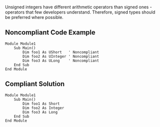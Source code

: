 
Unsigned integers have different arithmetic operators than signed ones - operators that few developers understand. Therefore, signed types should be preferred where possible.

## Noncompliant Code Example


    Module Module1
        Sub Main()
            Dim foo1 As UShort   ' Noncompliant
            Dim foo2 As UInteger ' Noncompliant
            Dim foo3 As ULong    ' Noncompliant
        End Sub
    End Module


## Compliant Solution


    Module Module1
        Sub Main()
            Dim foo1 As Short
            Dim foo2 As Integer
            Dim foo3 As Long
        End Sub
    End Module

